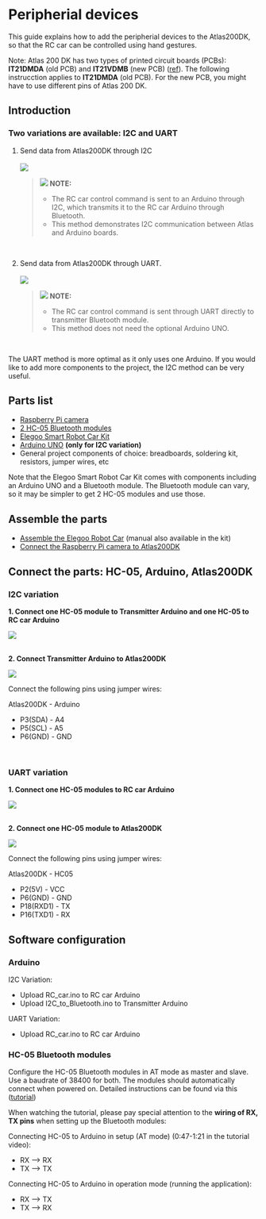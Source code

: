 # Peripherial devices<a name="EN-US_TOPIC_0232642690"></a>

This guide explains how to add the peripherial devices to the Atlas200DK, so that the RC car can be controlled using hand gestures.

Note: Atlas 200 DK has two types of printed circuit boards (PCBs): **IT21DMDA** (old PCB) and **IT21VDMB** (new PCB) ([ref](https://support.huaweicloud.com/intl/en-us/productdesc-A200dk_3000/atlas200_DK_pdes_19_0007.html)). The following instrucction applies to **IT21DMDA** (old PCB). For the new PCB, you might have to use different pins of Atlas 200 DK. 

## Introduction

### Two variations are available: I2C and UART

1.  Send data from Atlas200DK through I2C <br ><br >
![](sample-handposeRC/Atlas200DK/figures/I2C.PNG)

    >![](sample-handposeRC/Atlas200DK/public_sys-resources/icon-note.gif) **NOTE:**   
    >-   The RC car control command is sent to an Arduino through I2C, which transmits it to the RC car Arduino through Bluetooth.  
    >-   This method demonstrates I2C communication between Atlas and Arduino boards.
    
    <br />

2.  <a name="en-us_topic_0228461904_li3208251440"></a>Send data from Atlas200DK through UART.<br ><br >
![](sample-handposeRC/Atlas200DK/figures/UART.PNG)

    >![](sample-handposeRC/Atlas200DK/public_sys-resources/icon-note.gif) **NOTE:**   
    >-   The RC car control command is sent through UART directly to transmitter Bluetooth module. 
    >-   This method does not need the optional Arduino UNO.
 <br />
 
 The UART method is more optimal as it only uses one Arduino. If you would like to add more components to the project, the I2C method can be very useful.


## Parts list 

-   [Raspberry Pi camera](https://www.amazon.ca/seeed-studio-Raspberry-Official-V2%EF%BC%8C1080p/dp/B07Y33ZQZN/ref=sr_1_2_sspa?crid=TO0NJH5H3I34&keywords=raspberry+pi+camera+v2+noir&qid=1588817939&sprefix=Raspberry+pi+camera+v%2Caps%2C214&sr=8-2-spons&psc=1&spLa=ZW5jcnlwdGVkUXVhbGlmaWVyPUExODRaNlo3VVpTN0NJJmVuY3J5cHRlZElkPUEwOTIzNTgxTU0xWFBVMDMyOTRLJmVuY3J5cHRlZEFkSWQ9QTAxMzM0MzkxMlRYQjRCTEdNVzk3JndpZGdldE5hbWU9c3BfYXRmJmFjdGlvbj1jbGlja1JlZGlyZWN0JmRvTm90TG9nQ2xpY2s9dHJ1ZQ==)
-   [2 HC-05 Bluetooth modules](https://www.amazon.ca/DSD-TECH-HC-05-Pass-Through-Communication/dp/B01G9KSAF6/ref=sr_1_1_sspa?keywords=hc05&qid=1588817970&sr=8-1-spons&psc=1&spLa=ZW5jcnlwdGVkUXVhbGlmaWVyPUFaQk44T0QyTjhHME4mZW5jcnlwdGVkSWQ9QTA4Njc1MjEyNEpTRDBFQTFGUThBJmVuY3J5cHRlZEFkSWQ9QTA3NjI2MjIzR1MzOEdQWjhUUEkxJndpZGdldE5hbWU9c3BfYXRmJmFjdGlvbj1jbGlja1JlZGlyZWN0JmRvTm90TG9nQ2xpY2s9dHJ1ZQ==)
-   [Elegoo Smart Robot Car Kit](https://www.amazon.ca/ELEGOO-Ultrasonic-Bluetooth-Intelligent-Educational/dp/B07485YQP8)
-   [Arduino UNO](https://www.amazon.ca/Elegoo-Board-ATmega328P-ATMEGA16U2-Arduino/dp/B01EWOE0UU/ref=sr_1_3?keywords=Arduino+Uno&qid=1588817396&sr=8-3) **(only for I2C variation)** 
-   General project components of choice: breadboards, soldering kit, resistors, jumper wires, etc

Note that the Elegoo Smart Robot Car Kit comes with components including an Arduino UNO and a Bluetooth module. The Bluetooth module can vary, so it may be simpler to get 2 HC-05 modules and use those. <br />

## Assemble the parts 
-   [Assemble the Elegoo Robot Car](https://dronebotworkshop.com/building-the-elegoo-smart-robot-car-part-1/) (manual also available in the kit)
-   [Connect the Raspberry Pi camera to Atlas200DK](https://www.huaweicloud.com/intl/en-us/ascend/doc/Atlas200DK/1.32.0.0(beta)/en/en-us_topic_0204328003.html)

## Connect the parts: HC-05, Arduino, Atlas200DK

### I2C variation 

**1. Connect one HC-05 module to Transmitter Arduino and one HC-05 to RC car Arduino**

![](sample-handposeRC/Atlas200DK/figures/Arduino_bt.png)
<br/><br/>


**2. Connect Transmitter Arduino to Atlas200DK**

![](sample-handposeRC/Atlas200DK/figures/i2c_atlas_arduino_small.png)

Connect the following pins using jumper wires: <br />

Atlas200DK - Arduino

-   P3(SDA) - A4
-   P5(SCL) - A5
-   P6(GND) - GND

<br/>

### UART variation


**1. Connect one HC-05 modules to RC car Arduino**

![](sample-handposeRC/Atlas200DK/figures/Arduino_bt.png)
<br/><br/>

**2. Connect one HC-05 module to Atlas200DK**

![](sample-handposeRC/Atlas200DK/figures/atlas_hc05_small.png)

Connect the following pins using jumper wires: <br />

Atlas200DK - HC05
-   P2(5V) - VCC
-   P6(GND) - GND
-   P18(RXD1) - TX
-   P16(TXD1) - RX


## Software configuration<a name="EN-US_TOPIC_0232642690"></a>

### Arduino

I2C Variation:
-   Upload RC_car.ino to RC car Arduino
-   Upload I2C_to_Bluetooth.ino to Transmitter Arduino

UART Variation:
-   Upload RC_car.ino to RC car Arduino



### HC-05 Bluetooth modules
Configure the HC-05 Bluetooth modules in AT mode as master and slave. Use a baudrate of 38400 for both. The modules should automatically connect when powered on. 
Detailed instructions can be found via this ([tutorial](https://www.youtube.com/watch?v=hyME1osgr7s))
<br />

When watching the tutorial, please pay special attention to the **wiring of RX, TX pins** when setting up the Bluetooth modules:

Connecting HC-05 to Arduino in setup (AT mode) (0:47-1:21 in the tutorial video):
- RX --> RX
- TX --> TX

Connecting HC-05 to Arduino in operation mode (running the application):
- RX --> TX
- TX --> RX





